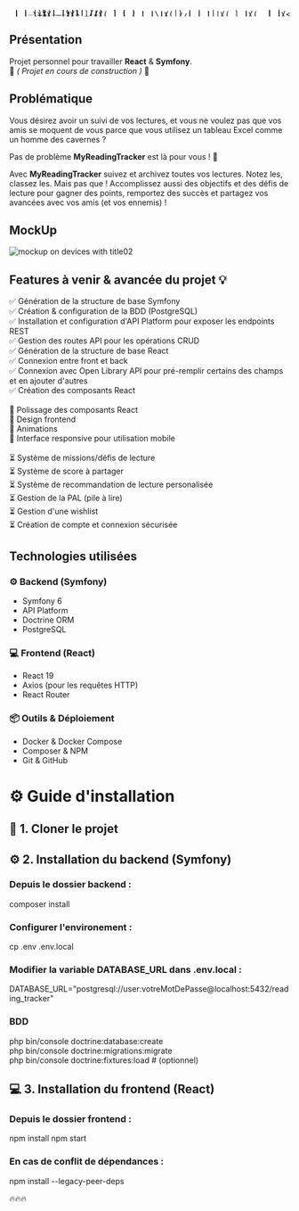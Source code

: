 <pre style="line-height:1px">                                                                     
    _ __ ___  _   _                                                   
   | '_ ` _ \| | | |                                                  
   | | | | | | |_| |                                                  
  _|_|_|_| |_|\__, |   _ _          _______             _             
 |  __ \       __/ |  | (_)        |__   __|           | |            
 | |__) |___  |___/ __| |_ _ __   __ _| |_ __ __ _  ___| | _____ _ __ 
 |  _  // _ \/ _` |/ _` | | '_ \ / _` | | '__/ _` |/ __| |/ / _ \ '__|
 | | \ \  __/ (_| | (_| | | | | | (_| | | | | (_| | (__|   <  __/ |   
 |_|  \_\___|\__,_|\__,_|_|_| |_|\__, |_|_|  \__,_|\___|_|\_\___|_|   
                                  __/ |                               
                                 |___/                                
</pre>

## Présentation

Projet personnel pour travailler **React** & **Symfony**.<br>
🚧 _( Projet en cours de construction )_ 🚧

## Problématique

Vous désirez avoir un suivi de vos lectures, et vous ne voulez pas que vos amis se moquent de vous parce que vous utilisez un tableau Excel comme un homme des cavernes ?

Pas de problème **MyReadingTracker** est là pour vous ! 🚀

Avec **MyReadingTracker** suivez et archivez toutes vos lectures. Notez les, classez les. Mais pas que !
Accomplissez aussi des objectifs et des défis de lecture pour gagner des points, remportez des succès et partagez vos avancées avec vos amis (et vos ennemis) !

## MockUp

![mockup on devices with title02](https://github.com/user-attachments/assets/074f134b-9c5a-489e-8af9-7023a9ae6f81)

## Features à venir & avancée du projet 💡

✅ Génération de la structure de base Symfony<br>
✅ Création & configuration de la BDD (PostgreSQL)<br>
✅ Installation et configuration d'API Platform pour exposer les endpoints REST<br>
✅ Gestion des routes API pour les opérations CRUD<br>
✅ Génération de la structure de base React<br>
✅ Connexion entre front et back<br>
✅ Connexion avec Open Library API pour pré-remplir certains des champs et en ajouter d'autres<br>
✅ Création des composants React<br>
<br>
🔄 Polissage des composants React<br>
🔄 Design frontend<br>
🔄 Animations<br>
🔄 Interface responsive pour utilisation mobile<br>
<br>
⏳ Système de missions/défis de lecture<br>
⏳ Système de score à partager<br>
⏳ Système de recommandation de lecture personalisée<br>
⏳ Gestion de la PAL (pile à lire)<br>
⏳ Gestion d'une wishlist<br>
⏳ Création de compte et connexion sécurisée<br>

## Technologies utilisées

### ⚙️ Backend (Symfony)

- Symfony 6
- API Platform
- Doctrine ORM
- PostgreSQL

### 💻 Frontend (React)

- React 19
- Axios (pour les requêtes HTTP)
- React Router

### 📦 Outils & Déploiement

- Docker & Docker Compose
- Composer & NPM
- Git & GitHub

# ⚙️ Guide d'installation

## 🔗 1. Cloner le projet

## ⚙️ 2. Installation du backend (Symfony)

### Depuis le dossier backend :<br>

composer install

### Configurer l'environement :<br>

cp .env .env.local

### Modifier la variable DATABASE_URL dans .env.local :

DATABASE_URL="postgresql://user:votreMotDePasse@localhost:5432/reading_tracker"

### BDD<br>

php bin/console doctrine:database:create<br>
php bin/console doctrine:migrations:migrate<br>
php bin/console doctrine:fixtures:load # (optionnel)<br>

## 💻 3. Installation du frontend (React)<br>

### Depuis le dossier frontend :<br>

npm install
npm start

### En cas de conflit de dépendances :<br>

npm install --legacy-peer-deps

🔥🔥🔥
